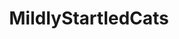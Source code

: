 ---
title: MildlyStartledCats
crosslinks:
- StartledCats
- livven
- anti_gif_bot
- botwatch
- Floof
- boopablenosies
- youtubefactsbot
- thecatdimension
- cats
- CatTaps
- photoshopbattles
- animalspostingstuff
- jellybeantoes
- CatsStandingUp
- Blep
- mlem
- WithoutContext
- juxtaposition
- youseeingthisshit
- catdimension
---